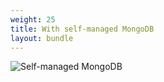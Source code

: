 ```yaml
---
weight: 25
title: With self-managed MongoDB 
layout: bundle
---
```


![Self-managed MongoDB](/images/edge-k8s/edge-k8-external-db.png)
